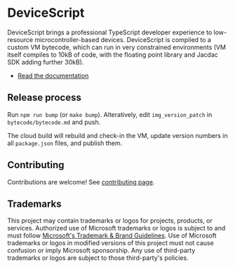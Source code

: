 # DeviceScript

DeviceScript brings a professional TypeScript developer experience to low-resource microcontroller-based devices.
DeviceScript is compiled to a custom VM bytecode, which can run in very constrained
environments (VM itself compiles to 10kB of code, with the floating point library and Jacdac SDK adding further 30kB).

-   [Read the documentation](https://microsoft.github.io/devicescript)

## Release process

Run `npm run bump` (or `make bump`). Alteratively, edit `img_version_patch` in `bytecode/bytecode.md` and push.

The cloud build will rebuild and check-in the VM, update version numbers in all `package.json` files, and publish them.

## Contributing

Contributions are welcome! See [contributing page](./CONTRIBUTING.md).

## Trademarks

This project may contain trademarks or logos for projects, products, or services. Authorized use of Microsoft
trademarks or logos is subject to and must follow
[Microsoft's Trademark & Brand Guidelines](https://www.microsoft.com/en-us/legal/intellectualproperty/trademarks/usage/general).
Use of Microsoft trademarks or logos in modified versions of this project must not cause confusion or imply Microsoft sponsorship.
Any use of third-party trademarks or logos are subject to those third-party's policies.

